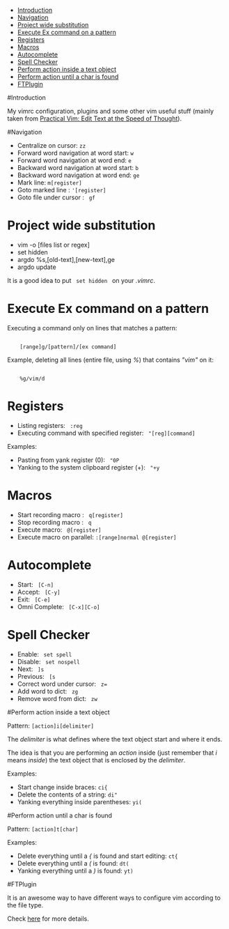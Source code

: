 <!-- START doctoc generated TOC please keep comment here to allow auto update -->
<!-- DON'T EDIT THIS SECTION, INSTEAD RE-RUN doctoc TO UPDATE -->

- [Introduction](#introduction)
- [Navigation](#navigation)
- [Project wide substitution](#project-wide-substitution)
- [Execute Ex command on a pattern](#execute-ex-command-on-a-pattern)
- [Registers](#registers)
- [Macros](#macros)
- [Autocomplete](#autocomplete)
- [Spell Checker](#spell-checker)
- [Perform action inside a text object](#perform-action-inside-a-text-object)
- [Perform action until a char is found](#perform-action-until-a-char-is-found)
- [FTPlugin](#ftplugin)

<!-- END doctoc generated TOC please keep comment here to allow auto update -->

#Introduction

My vimrc configuration, plugins and some other vim useful stuff (mainly taken from [Practical Vim: Edit Text at the Speed of Thought](http://pragprog.com/book/dnvim/practical-vim)).


#Navigation

* Centralize on cursor: <code>zz</code>
* Forward word navigation at word start: <code>w</code>
* Forward word navigation at word end: <code>e</code>
* Backward word navigation at word start: <code>b</code>
* Backward word navigation at word end: <code>ge</code>
* Mark line: <code>m[register]</code>
* Goto marked line : <code>'[register]</code>
* Goto file under cursor : <code> gf </code>


# Project wide substitution

* vim -o [files list or regex]
* set hidden
* argdo %s,[old-text],[new-text],ge
* argdo update

It is a good idea to put <code> set hidden </code> on your *.vimrc*.


# Execute Ex command on a pattern

Executing a command only on lines that matches a pattern:

<code>
    [range]g/[pattern]/[ex command]
</code>

Example, deleting all lines (entire file, using *%*) that contains *"vim"* on it:

<code>
    %g/vim/d
</code>


# Registers

* Listing registers: <code> :reg </code>
* Executing command with specified register: <code> "[reg][command] </code>

Examples:

* Pasting from yank register (0): <code> "0P </code>
* Yanking to the system clipboard register (+): <code> "+y </code>


# Macros

* Start recording macro : <code> q[register] </code>
* Stop recording macro : <code> q </code>
* Execute macro: <code> @[register] </code>
* Execute macro on parallel: <code>:[range]normal @[register] </code>


# Autocomplete

* Start: <code> [C-n] </code>
* Accept: <code> [C-y] </code>
* Exit: <code> [C-e] </code>
* Omni Complete: <code> [C-x][C-o] </code>


# Spell Checker

* Enable: <code> set spell </code>
* Disable: <code> set nospell </code>
* Next: <code> ]s </code>
* Previous: <code> [s </code>
* Correct word under cursor: <code> z= </code>
* Add word to dict: <code> zg </code>
* Remove word from dict: <code> zw </code>


#Perform action inside a text object

Pattern: <code>[action]i[delimiter]</code>

The *delimiter* is what defines where the text object start and where it ends.

The idea is that you are performing an *action* inside (just remember that *i* means *inside*) the text object that is enclosed by the *delimiter*.

Examples:

* Start change inside braces: <code>ci{</code>
* Delete the contents of a string: <code>di"</code>
* Yanking everything inside parentheses: <code>yi(</code>


#Perform action until a char is found

Pattern: <code>[action]t[char]</code>

Examples:

* Delete everything until a *{* is found and start editing: <code>ct{</code>
* Delete everything until a *(* is found: <code>dt(</code>
* Yanking everything until a *)* is found: <code>yt)</code>


#FTPlugin

It is an awesome way to have different ways to configure vim according to the file type.

Check [here](http://vim.wikia.com/wiki/Keep_your_vimrc_file_clean) for more details.
